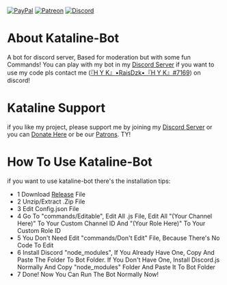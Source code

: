  [![PayPal](https://img.shields.io/badge/paypal-donate-yellow.svg)](https://www.paypal.com/cgi-bin/webscr?cmd=_donations&business=raisdzakidziluwlah@gmail.com&lc=US&item_name=KatalineDonateSupport&nonote=0&cn=&currencycode=USD&bn=PP-DonationsBF:btn_donateCCLG.gif:NonHosted)   [![Patreon](https://img.shields.io/badge/patreon-patrons-red)](https://www.patreon.com/itzrais)   [![Discord](https://img.shields.io/badge/discord-join-blue)](https://discord.gg/pk5ZqgCUeF)

# About Kataline-Bot
A bot for discord server, Based for moderation but with some fun Commands!
You can play with my bot in my [Discord Server](Fhttps://discord.gg/pk5ZqgCUe)
if you want to use my code pls contact me ([『H Y K』•RaisDzk•『H Y K』#7169](https://discord.com/channels/@me/695083166641422379)) on discord!

# Kataline Support
if you like my project, please support me by joining my [Discord Server](https://discord.gg/pk5ZqgCUeF) or you can [Donate Here](https://www.paypal.com/cgi-bin/webscr?cmd=_donations&business=raisdzakidziluwlah@gmail.com&lc=US&item_name=KatalineDonateSupport&nonote=0&cn=&currencycode=USD&bn=PP-DonationsBF:btn_donateCCLG.gif:NonHosted) or be our [Patrons](https://www.patreon.com/itzrais). TY!

# How To Use Kataline-Bot
if you want to use kataline-bot there's the installation tips:
 - 1 Download [Release](https://github.com/ITZRais/Kataline-Bot/releases) File
 - 2 Unzip/Extract .Zip File
 - 3 Edit Config.json File
 - 4 Go To "commands/Editable", Edit All .js File, Edit All "(Your Channel Here)" To Your Custom Channel ID And "(Your Role Here)" To Your Custom Role ID
 - 5 You Don't Need Edit "commands/Don't Edit" File, Because There's No Code To Edit
 - 6 Install Discord "node_modules", If You Already Have One, Copy And Paste The Folder To Bot Folder. If You Don't Have One, Install Discord.js Normally And Copy "node_modules" Folder And Paste It To Bot Folder
 - 7 Done! Now You Can Run The Bot Normally Now!
